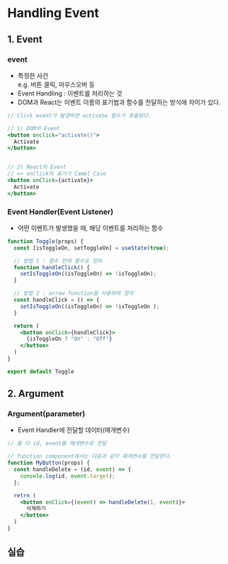 # Handling Event
## 1. Event
### event
- 특정한 사건  
e.g. 버튼 클릭, 마우스오버 등
- Event Handling : 이벤트를 처리하는 것
- DOM과 React는 이벤트 이름의 표기법과 함수를 전달하는 방식에 차이가 있다.
```jsx
// Click event가 발생하면 activate 함수가 호출된다.

// 1) DOM의 Event
<button onclick="activate()"> 
  Activate
</button>


// 2) React의 Event
// => onClick의 표기가 Camel Case
<button onClick={activate}> 
  Activate
</button>
```

### Event Handler(Event Listener)
- 어떤 이벤트가 발생했을 때, 해당 이벤트를 처리하는 함수

```jsx
function Toggle(props) {
  const [isToggleOn, setToggleOn] = useState(true);

  // 방법 1 : 함수 안에 함수로 정의
  function handleClick() {
    setIsToggleOn((isToggleOn) => !isToggleOn);
  }

  // 방법 2 : arrow function을 사용하여 정의
  const handleClick = () => {
    setIsToggleOn((isToggleOn) => !isToggleOn );
  }

  return (
    <button onClick={handleClick}>
      {isToggleOn ? "On" : "Off"}
    </button>
  )
}

export default Toggle
```
## 2. Argument
### Argument(parameter)
- Event Handler에 전달할 데이터(매개변수)
```jsx
// 둘 다 id, event를 매개변수로 전달

// function component에서는 다음과 같이 매개변수를 전달한다.
function MyButton(props) {
  const handleDelete = (id, event) => {
    console.log(id, event.target);
  };

  retrn (
    <button onClick={(event) => handleDelete(1, event)}>
      삭제하기
    </button>
  )
}
```
## 실습
